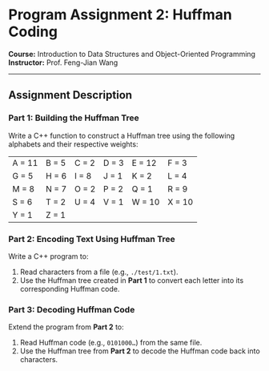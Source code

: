 # Program Assignment 2: Huffman Coding

**Course:** Introduction to Data Structures and Object-Oriented Programming  
**Instructor:** Prof. Feng-Jian Wang 

---

## Assignment Description

### Part 1: Building the Huffman Tree  
Write a C++ function to construct a Huffman tree using the following alphabets and their respective weights:

|||||||
|--------|--------|--------|--------|--------|--------|  
| A = 11 | B = 5  | C = 2  | D = 3  | E = 12 | F = 3  |
| G = 5  | H = 6  | I = 8  | J = 1  | K = 2  | L = 4  |
| M = 8  | N = 7  | O = 2  | P = 2  | Q = 1  | R = 9  |
| S = 6  | T = 2  | U = 4  | V = 1  | W = 10 | X = 10 |
| Y = 1  | Z = 1  |        |        |        |        |

### Part 2: Encoding Text Using Huffman Tree
Write a C++ program to:  
1. Read characters from a file (e.g., `./test/1.txt`).  
2. Use the Huffman tree created in **Part 1** to convert each letter into its corresponding Huffman code.  

### Part 3: Decoding Huffman Code
Extend the program from **Part 2** to:  
1. Read Huffman code (e.g., `0101000…`) from the same file.  
2. Use the Huffman tree from **Part 2** to decode the Huffman code back into characters.  
